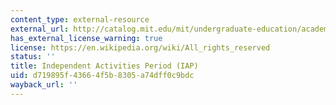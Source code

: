 ```yaml
---
content_type: external-resource
external_url: http://catalog.mit.edu/mit/undergraduate-education/academic-research-options/independent-activities-period/
has_external_license_warning: true
license: https://en.wikipedia.org/wiki/All_rights_reserved
status: ''
title: Independent Activities Period (IAP)
uid: d719895f-4366-4f5b-8305-a74dff0c9bdc
wayback_url: ''
---
```

